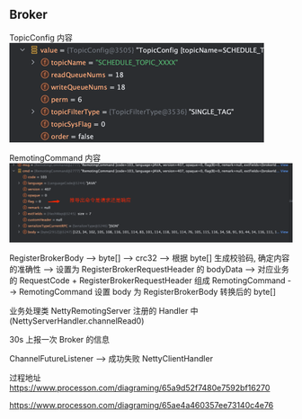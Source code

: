 ## Broker 

TopicConfig 内容
![img.png](pic/img.png)

RemotingCommand 内容
![img_1.png](pic/img_1.png)

RegisterBrokerBody --> byte[] --> crc32 --> 根据 byte[] 生成校验码, 确定内容的准确性
--> 设置为 RegisterBrokerRequestHeader 的 bodyData
--> 对应业务的 RequestCode + RegisterBrokerRequestHeader  组成 RemotingCommand
--> RemotingCommand 设置 body 为 RegisterBrokerBody 转换后的 byte[]


业务处理类
NettyRemotingServer 注册的 Handler 中 (NettyServerHandler.channelRead0)


30s 上报一次 Broker 的信息

ChannelFutureListener  --> 成功失败
NettyClientHandler


过程地址
https://www.processon.com/diagraming/65a9d52f7480e7592bf16270

https://www.processon.com/diagraming/65ae4a460357ee73140c4e76


